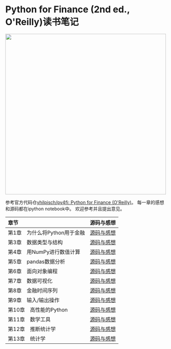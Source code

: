 # Python for Finance (2nd ed., O'Reilly)读书笔记

<img src="http://hilpisch.com/images/py4fi_2nd_shadow.png" width="500">

参考官方代码仓[yhilpisch/py4fi: Python for Finance (O'Reilly)](https://github.com/yhilpisch/py4fi)。
每一章的感想和源码都在ipython notebook中。
欢迎参考并且提出意见。

| 章节 | 源码与感想 |
| :--- | :--- |
| 第1章　为什么将Python用于金融 | [源码与感想](code\ch01\01_why_python.ipynb) |
| 第3章　数据类型与结构 | [源码与感想](code\ch03\03_data_structures.ipynb) |
| 第4章　用NumPy进行数值计算 | [源码与感想](code\ch04\04_numpy.ipynb) |
| 第5章　pandas数据分析 | [源码与感想](code\ch05\05_pandas.ipynb) |
| 第6章　面向对象编程 | [源码与感想](code\ch06\06_object_orientation.ipynb) |
| 第7章　数据可视化 | [源码与感想](code\ch07\07_visualization.ipynb) |
| 第8章　金融时间序列 | [源码与感想](code\ch08\08_financial_time_series.ipynb) |
| 第9章　输入/输出操作 | [源码与感想](code\ch09\09_input_output.ipynb) |
| 第10章　高性能的Python | [源码与感想](code\ch10\10_performance_python.ipynb) |
| 第11章　数学工具 | [源码与感想](code\ch11\11_math_tools.ipynb) |
| 第12章　推断统计学 | [源码与感想](code\ch12\12_stochastics.ipynb) |
| 第13章　统计学 | [源码与感想](code\ch09\09_input_output.ipynb) |
